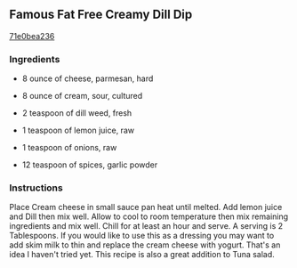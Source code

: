 ## Famous Fat Free Creamy Dill Dip

[71e0bea236](http://www.food.com/recipe/famous-fat-free-creamy-dill-dip-430938)

### Ingredients

 - 8 ounce of cheese, parmesan, hard

 - 8 ounce of cream, sour, cultured

 - 2 teaspoon of dill weed, fresh

 - 1 teaspoon of lemon juice, raw

 - 1 teaspoon of onions, raw

 - 12 teaspoon of spices, garlic powder

### Instructions

Place Cream cheese in small sauce pan heat until melted. Add lemon juice and Dill then mix well. Allow to cool to room temperature then mix remaining ingredients and mix well. Chill for at least an hour and serve. A serving is 2 Tablespoons. If you would like to use this as a dressing you may want to add skim milk to thin and replace the cream cheese with yogurt. That's an idea I haven't tried yet. This recipe is also a great addition to Tuna salad.